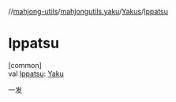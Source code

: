 //[mahjong-utils](../../../index.md)/[mahjongutils.yaku](../index.md)/[Yakus](index.md)/[Ippatsu](-ippatsu.md)

# Ippatsu

[common]\
val [Ippatsu](-ippatsu.md): [Yaku](../-yaku/index.md)

一发
